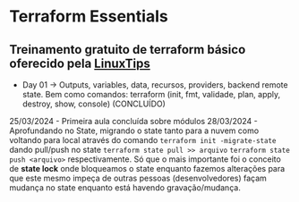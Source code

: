 # Terraform Essentials
## Treinamento gratuito de terraform básico oferecido pela [LinuxTips](https://linuxtips.io)

- Day 01 -> Outputs, variables, data, recursos, providers, backend remote state.
Bem como comandos: terraform (init, fmt, validade, plan, apply, destroy, show, console)
(CONCLUÍDO)

25/03/2024 - Primeira aula concluída sobre módulos
28/03/2024 - Aprofundando no State, migrando o state tanto para a nuvem como voltando para local através do comando ```terraform init -migrate-state```
dando pull/push no state ```terraform state pull >> arquivo``` ```terraform state push <arquivo>``` respectivamente.
Só que o mais importante foi o conceito de __state lock__ onde bloqueamos o state enquanto fazemos alterações para que este mesmo impeça de outras pessoas
(desenvolvedores) façam mudança no state enquanto está havendo gravação/mudança.